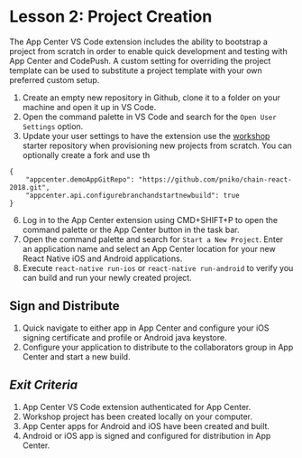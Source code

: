 # Lesson 2: Project Creation
The App Center VS Code extension includes the ability to bootstrap a project from scratch in order to enable quick development and testing with App Center and CodePush. A custom setting for overriding the project template can be used to substitute a project template with your own preferred custom setup.

1. Create an empty new repository in Github, clone it to a folder on your machine and open it up in VS Code.
2. Open the command palette in VS Code and search for the `Open User Settings` option.
3. Update your user settings to have the extension use the [workshop](https://github.com/pniko/chain-react-2018) starter repository when provisioning new projects from scratch. You can optionally create a fork and use th
```
{
    "appcenter.demoAppGitRepo": "https://github.com/pniko/chain-react-2018.git",
    "appcenter.api.configurebranchandstartnewbuild": true
}
```
6. Log in to the App Center extension using CMD+SHIFT+P to open the command palette or the App Center button in the task bar.
7. Open the command palette and search for `Start a New Project`. Enter an application name and select an App Center location for your new React Native iOS and Android applications.
8. Execute `react-native run-ios` or `react-native run-android` to verify you can build and run your newly created project.

## Sign and Distribute
1. Quick navigate to either app in App Center and configure your iOS signing certificate and profile or Android java keystore.
2. Configure your application to distribute to the collaborators group in App Center and start a new build.

## _Exit Criteria_
1. App Center VS Code extension authenticated for App Center.
2. Workshop project has been created locally on your computer.
3. App Center apps for Android and iOS have been created and built.
4. Android or iOS app is signed and configured for distribution in App Center.
